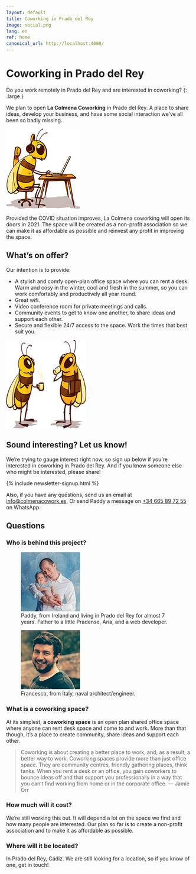 ```yaml
---
layout: default
title: Coworking in Prado del Rey
image: social.png
lang: en
ref: home
canonical_url: http://localhost:4000/
---
```


<h1 class="main-heading">Coworking <span class="prado"><span class="en">in</span> Prado del Rey</span></h1>

Do you work remotely in Prado del Rey and are interested in coworking?
{: .large }

We plan to open **La Colmena Coworking** in Prado del Rey. A place to share ideas, develop your business, and have some social interaction we’ve all been so badly missing.

<img
  class="bee-sitting"
  src="/assets/images/bee-sitting.png"
  srcset="/assets/images/bee-sitting@2x.png 2x"
  alt="An illustration of a bee seated working on a laptop"
  height="217"
  width="200"
  loading="lazy"
/>

Provided the COVID situation improves, La Colmena coworking will open its doors in 2021. The space will be created as a non-profit association so we can make it as affordable as possible and reinvest any profit in improving the space.

## What’s on offer?

Our intention is to provide:

- A stylish and comfy open-plan office space where you can rent a desk. Warm and cosy in the winter, cool and fresh in the summer, so you can work comfortably and productively all year round.
- Great wifi.
- Video conference room for private meetings and calls.
- Community events to get to know one another, to share ideas and support each other.
- Secure and flexible 24/7 access to the space. Work the times that best suit you.

<img
  class="bees-talking"
  src="/assets/images/bees-talking.png"
  srcset="/assets/images/bees-talking@2x.png 2x"
  alt="An illustration of dos bees chatting with a coffee"
  height="240"
  width="217"
  loading="lazy"
/>

## Sound interesting? Let us know!

We’re trying to gauge interest right now, so sign up below if you’re interested in coworking in Prado del Rey. And if you know someone else who might be interested, please share!

{% include newsletter-signup.html %}

Also, if you have any questions, send us an email at <a href="mailto:info@colmenacowork.es">info@colmenacowork.es</a>, Or send Paddy a message on <a href="https://api.whatsapp.com/send?phone=34665897255">+34 665 89 72 55</a> on WhatsApp.

## Questions

### Who is behind this project?

<div class="bio-grid">
  <figure class="bio-figure">
    <img
      src="/assets/images/paddy.jpg"
      srcset="/assets/images/paddy@2x.jpg 2x"
      alt="Photo of Paddy and his daughter, Ária"
      height="160"
      width="160"
      loading="lazy"
    />
    <figcaption>Paddy, from Ireland and living in Prado del Rey for almost 7 years. Father to a little Pradense, Ária, and a web developer.</figcaption>
  </figure>

  <figure class="bio-figure">
    <img
      src="/assets/images/francesco.jpg"
      srcset="/assets/images/francesco@2x.jpg 2x"
      alt="Photo of Francesco"
      height="160"
      width="160"
      loading="lazy"
    />
    <figcaption>Francesco, from Italy, naval architect/engineer.</figcaption>
  </figure>
</div>

### What is a coworking space?

At its simplest, **a coworking space** is an open plan shared office space where anyone can rent desk space and come to and work. More than that though, it’s a place to create community, share ideas and support each other.

> Coworking is about creating a better place to work, and, as a result, a better way to work. Coworking spaces provide more than just office space. They are community centres, friendly gathering places, think tanks. When you rent a desk or an office, you gain coworkers to bounce ideas off and that support you professionally in a way that you can’t find working from home or in the corporate office. &mdash; Jamie Orr

### How much will it cost?

We’re still working this out. It will depend a lot on the space we find and how many people are interested. Our plan so far is to create a non-profit association and to make it as affordable as possible.

### Where will it be located?

In Prado del Rey, Cádiz. We are still looking for a location, so if you know of one, get in touch!

